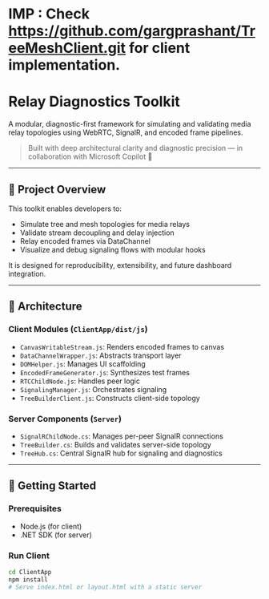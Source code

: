 # IMP : Check https://github.com/gargprashant/TreeMeshClient.git for client implementation.

# Relay Diagnostics Toolkit

A modular, diagnostic-first framework for simulating and validating media relay topologies using WebRTC, SignalR, and encoded frame pipelines.

> Built with deep architectural clarity and diagnostic precision — in collaboration with Microsoft Copilot 🤝

---

## 🧠 Project Overview

This toolkit enables developers to:
- Simulate tree and mesh topologies for media relays
- Validate stream decoupling and delay injection
- Relay encoded frames via DataChannel
- Visualize and debug signaling flows with modular hooks

It is designed for reproducibility, extensibility, and future dashboard integration.

---

## 🧩 Architecture

### Client Modules (`ClientApp/dist/js`)
- `CanvasWritableStream.js`: Renders encoded frames to canvas
- `DataChannelWrapper.js`: Abstracts transport layer
- `DOMHelper.js`: Manages UI scaffolding
- `EncodedFrameGenerator.js`: Synthesizes test frames
- `RTCChildNode.js`: Handles peer logic
- `SignalingManager.js`: Orchestrates signaling
- `TreeBuilderClient.js`: Constructs client-side topology

### Server Components (`Server`)
- `SignalRChildNode.cs`: Manages per-peer SignalR connections
- `TreeBuilder.cs`: Builds and validates server-side topology
- `TreeHub.cs`: Central SignalR hub for signaling and diagnostics

---

## 🚀 Getting Started

### Prerequisites
- Node.js (for client)
- .NET SDK (for server)

### Run Client
```bash
cd ClientApp
npm install
# Serve index.html or layout.html with a static server